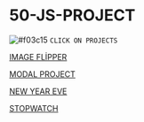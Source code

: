 
# 50-JS-PROJECT



![#f03c15](https://via.placeholder.com/15/f03c15/000000?text=+) `CLICK ON PROJECTS`




[IMAGE FLİPPER](https://fuzzlex.github.io/50-JS-PROJECT/Image_Flipper)  <br/>

[MODAL PROJECT](https://fuzzlex.github.io/50-JS-PROJECT/Modal__project)  <br/>

[NEW YEAR EVE](https://fuzzlex.github.io/50-JS-PROJECT/New_year_eve)  <br/>

[STOPWATCH](https://fuzzlex.github.io/50-JS-PROJECT/Stopwatch)  <br/>
 <br/>
